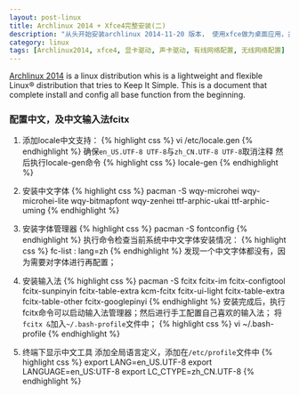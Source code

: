 ```yaml
---
layout: post-linux
title: Archlinux 2014 + Xfce4完整安装(二)
description: "从头开始安装archlinux 2014-11-20 版本， 使用xfce做为桌面应用，并完整配置显卡驱动，声卡驱动，有线及无线网络配置"
category: linux
tags: [Archlinux2014, xfce4, 显卡驱动, 声卡驱动, 有线网络配置, 无线网络配置]
---
```


[Archlinux 2014](https://www.archlinux.org/) is a linux distribution whis is a lightweight and flexible Linux® distribution that tries to Keep It Simple. This is a document that complete install and config all base function from the beginning.

### 配置中文，及中文输入法fcitx


1. 添加locale中文支持：
{% highlight css %}
vi /etc/locale.gen
{% endhighlight %}
确保`en_US.UTF-8 UTF-8`与`zh_CN.UTF-8 UTF-8`取消注释
然后执行locale-gen命令
{% highlight css %}
locale-gen
{% endhighlight %}

2. 安装中文字体
{% highlight css %}
pacman -S wqy-microhei wqy-microhei-lite wqy-bitmapfont wqy-zenhei ttf-arphic-ukai ttf-arphic-uming
{% endhighlight %}

3. 安装字体管理器
{% highlight css %}
pacman -S fontconfig
{% endhighlight %}
执行命令检查当前系统中中文字体安装情况：
{% highlight css %}
fc-list : lang=zh
{% endhighlight %}
发现一个中文字体都没有，因为需要对字体进行再配置；
4. 安装输入法
{% highlight css %}
pacman -S fcitx fcitx-im fcitx-configtool fcitx-sunpinyin fcitx-table-extra kcm-fcitx fcitx-ui-light fcitx-table-extra fcitx-table-other fcitx-googlepinyi
{% endhighlight %}
安装完成后，执行fcitx命令可以启动输入法管理器；然后进行手工配置自己喜欢的输入法；
将`fcitx &`加入`~/.bash-profile`文件中；
{% highlight css %}
vi ~/.bash-profile
{% endhighlight %}
5. 终端下显示中文工具
添加全局语言定义，添加在`/etc/profile`文件中
{% highlight css %}
export LANG=en_US.UTF-8
export LANGUAGE=en_US:UTF-8
export LC_CTYPE=zh_CN.UTF-8
{% endhighlight %}




 



